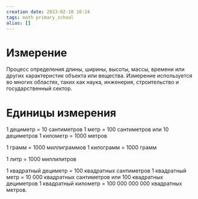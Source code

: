 ```yaml
---
creation date: 2023-02-10 10:24
tags: math primary_school 
alias: []
---
```


# Измерение

Процесс определения длины, ширины, высоты, массы, времени или других характеристик объекта или вещества. Измерение используется во многих областях, таких как наука, инженерия, строительство и государственный сектор.

# Единицы измерения

1 дециметр = 10 сантиметров 
1 метр = 100 сантиметров или 10 дециметров 
1 километр = 1000 метров 

1 грамм = 1000 миллиграммов 
1 килограмм = 1000 грамм

1 литр = 1000 миллилитров

1 квадратный дециметр = 100 квадратных сантиметров 
1 квадратный метр = 10 000 квадратных сантиметров или 100 квадратных дециметров 
1 квадратный километр = 100 000 000 000 квадратных метров.